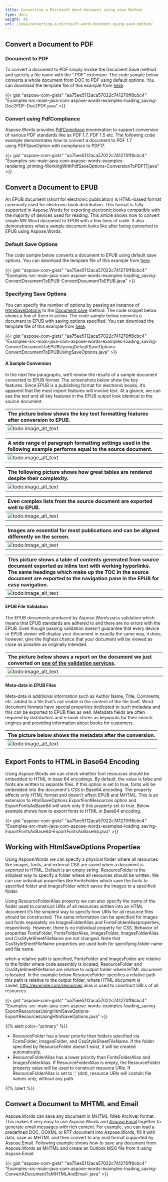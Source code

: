 ```yaml
---
title: Converting a Microsoft Word document using save Method
type: docs
weight: 40
url: /java/converting-a-microsoft-word-document-using-save-method/
---
```


## **Convert a Document to PDF**
### **Document to PDF**
To convert a document to PDF simply invoke the Document.Save method and specify a file name with the “.PDF” extension. The code sample below converts a whole document from DOC to PDF using default options. You can download the template file of this example from [here](https://github.com/aspose-words/Aspose.Words-for-Java/blob/master/Examples/src/main/resources/com/aspose/words/examples/loading_saving/Doc2PDF/Template.doc).

{{< gist "aspose-com-gists" "aa75ee5112aca57022c741270ff8cbc4" "Examples-src-main-java-com-aspose-words-examples-loading_saving-Doc2PDF-Doc2PDF.java" >}}
### **Convert using PdfCompliance**
Aspose.Words provides [PdfCompliace ](https://apireference.aspose.com/net/words/aspose.words.saving/pdfcompliance)enumeration to support conversion of various PDF standards like as PDF 1.7, PDF 1.5 etc. The following code example demonstrates how to convert a document to PDF 1.7 using PDFSaveOption with compliance to PDF17.

{{< gist "aspose-com-gists" "aa75ee5112aca57022c741270ff8cbc4" "Examples-src-main-java-com-aspose-words-examples-rendering_printing-WorkingWithPdfSaveOptions-ConversionToPDF17.java" >}}
## **Convert a Document to EPUB**
An EPUB document (short for electronic publication) is HTML-based format commonly used for electronic book distribution. This format is fully supported in Aspose.Words for exporting electronic books compatible with the majority of devices used for reading. This article shows how to convert simple MS Word document to EPUB with a few lines of code. It also demonstrates what a sample document looks like after being converted to EPUB using Aspose.Words.
### **Default Save Options**
The code sample below converts a document to EPUB using default save options. You can download the template file of this example from [here](https://github.com/aspose-words/Aspose.Words-for-Java/blob/master/Examples/src/main/resources/com/aspose/words/examples/loading_saving/ConvertDocumentToEPUBUysingDefaultSaveOptions/Document.EpubConversion.doc).

{{< gist "aspose-com-gists" "aa75ee5112aca57022c741270ff8cbc4" "Examples-src-main-java-com-aspose-words-examples-loading_saving-ConvertDocumentToEPUB-ConvertDocumentToEPUB.java" >}}
### **Specifying Save Options**
You can specify the number of options by passing an instance of [HtmlSaveOptions](http://www.aspose.com/api/java/words/com.aspose.words/classes/HtmlSaveOptions) to the [Document.save](http://www.aspose.com/api/java/words/com.aspose.words/classes/document/methods/save\(java.io.OutputStream,int\)/) method. The code snippet below shows a few of them in action. The code sample below converts a document to EPUB with saving options specified. You can download the template file of this example from [here](https://github.com/aspose-words/Aspose.Words-for-Java/blob/master/Examples/src/main/resources/com/aspose/words/examples/loading_saving/ConvertDocumentToEPUB/Document.EpubConversion.doc).

{{< gist "aspose-com-gists" "aa75ee5112aca57022c741270ff8cbc4" "Examples-src-main-java-com-aspose-words-examples-loading_saving-ConvertDocumentToEPUBUysingDefaultSaveOptions-ConvertDocumentToEPUBUsingSaveOptions.java" >}}
#### **A Sample Conversion**
In the next few paragraphs, we’ll review the results of a sample document converted to EPUB format. The screenshots below show the key features. Since EPUB is a publishing format for electronic books, it’s apparent that the most import features will involve text. At a glance, we can see the text and all key features in the EPUB output look identical to the source document.

|**The picture below shows the key text formatting features after conversion to EPUB.**|
| :- |
|![todo:image_alt_text](http://i.imgur.com/QbWSb4F.png)|


|**A wide range of paragraph formatting settings used in the following example performs equal to the source document.**|
| :- |
|![todo:image_alt_text](http://i.imgur.com/Xwl6pXo.png)|


|**The following picture shows how great tables are rendered despite their complexity.**|
| :- |
|![todo:image_alt_text](http://i.imgur.com/PI7Xx39.png)|


|**Even complex lists from the source document are exported well to EPUB.**|
| :- |
|![todo:image_alt_text](http://i.imgur.com/JaXavsF.png)|


|**Images are essential for most publications and can be aligned differently on the screen.**|
| :- |
|![todo:image_alt_text](http://i.imgur.com/zdZtpFK.png)|


|**This picture shows a table of contents generated from source document exported as inline text with working hyperlinks. The same headings which make up the TOC in the source document are exported to the navigation pane in the EPUB for easy navigation.**|
| :- |
|![todo:image_alt_text](http://i.imgur.com/DWWtA8j.png)|
#### **EPUB File Validation**
The EPUB documents produced by Aspose.Words pass validation which means that EPUB standards are adhered to and there are no errors with the EPUB. Even though passing validation doesn’t guarantee that every device or EPUB viewer will display your document in exactly the same way, it does, however, give the highest chance that your document will be viewed as close as possible as originally intended.

|**The picture below shows a report on the document we just converted on [one of the validation services](http://validator.idpf.org/).**|
| :- |
|![todo:image_alt_text](http://i.imgur.com/XqeZwKy.png)|
#### **Meta-data in EPUB Files**
Meta-data is additional information such as Author Name, Title, Comments, etc. added to a file that’s not visible in the content of the file itself. Word document formats have special properties dedicated to such metadata and this can be exported to EPUB files as well. Metadata fields are often required by distributors and e-book stores as keywords for their search engines and providing information about books for customers.

|**The picture below shows the metadata after the conversion.**|
| :- |
|![todo:image_alt_text](http://i.imgur.com/etlTenE.png)|
## **Export Fonts to HTML in Base64 Encoding**
Using Aspose.Words we can check whether font resources should be embedded to HTML in base 64 encodings. By default, the value is false and fonts are written to separate files. If this option is set to true, fonts will be embedded into the document's CSS in Base64 encoding. The property affects only HTML format and doesn't affect EPUB and MHTML. This is an extension to HtmlSaveOptions.ExportFontResources option and ExportFontsAsBase64 will work only if this property set to true. Below example shows how to export fonts to HTML in Base64 encoding.



{{< gist "aspose-com-gists" "aa75ee5112aca57022c741270ff8cbc4" "Examples-src-main-java-com-aspose-words-examples-loading_saving-ExportFontsAsBase64-ExportFontsAsBase64.java" >}}
## **Working with HtmlSaveOptions Properties**
Using Aspose.Words we can specify a physical folder where all resources like images, fonts, and external CSS are saved when a document is exported to HTML. Default is an empty string. ResourceFolder is the simplest way to specify a folder where all resources should be written. We can use individual properties like FontsFolder which save the fonts to specified folder and ImagesFolder which saves the images to a specified folder. 

Using ResourceFolderAlias property we can also specify the name of the folder used to construct URIs of all resources written into an HTML document it’s the simplest way to specify how URIs for all resource files should be constructed. The same information can be specified for images and fonts separately via ImagesFolderAlias and FontsFolderAliasproperties, respectively. However, there is no individual property for CSS. Behavior of properties FontsFolder, FontsFolderAlias, ImagesFolder, ImagesFolderAlias and CssStyleSheetFileName are not changed. Note that CssStyleSheetFileName properties are used both for specifying folder name and file name. 

when a relative path is specified, FontsFolder and ImagesFolder are relative to the folder where code assembly is located, ResourceFolder and CssStyleSheetFileName are relative to output folder where HTML document is located. In the example below ResourceFolder specifies a relative path this path is relative to the output folder, where HTML document is saved, <http://example.com/resources> alias is used to construct URLs of all resources.

{{< gist "aspose-com-gists" "aa75ee5112aca57022c741270ff8cbc4" "Examples-src-main-java-com-aspose-words-examples-loading_saving-ExportResourcesUsingHtmlSaveOptions-ExportResourcesUsingHtmlSaveOptions.java" >}}

{{% alert color="primary" %}} 

- ResourceFolder has a lower priority than folders specified via FontsFolder, ImagesFolder, and CssStyleSheetFileName. If the folder specified by ResourceFolder doesn't exist, it will be created automatically.
- ResourceFolderAlias has a lower priority than FontsFolderAlias and ImagesFolderAlias. If ResourceFolderAlias is empty, the ResourceFolder property value will be used to construct resource URIs. If ResourceFolderAlias is set to '.' (dot), resource URIs will contain file names only, without any path.

{{% /alert %}} 


## **Convert a Document to MHTML and Email**
Aspose.Words can save any document in MHTML (Web Archive) format. This makes it very easy to use Aspose.Words and [Aspose.Email](http://www.aspose.com/java/email-component.aspx) together to generate email messages with rich content. For example, you can load a predefined DOC, OOXML or RTF document into Aspose.Words, fill it with data, save as MHTML and then convert to any mail format supported by Aspose.Email. Following example shows how to save any document from Aspose.Words as MHTML and create an Outlook MSG file from it using Aspose.Email.

{{< gist "aspose-com-gists" "aa75ee5112aca57022c741270ff8cbc4" "Examples-src-main-java-com-aspose-words-examples-loading_saving-ConvertADocumentToMHTMLAndEmail-.java" >}}
